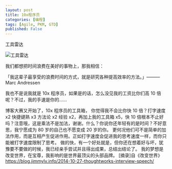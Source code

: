 ```yaml
---
layout: post
title: 10x程序员
categories: [编程]
tags: [Agile, PKM, GTD]
published: False
---
```


工具雷达

![工具雷达](/path/to/img.jpg 'Optional title')

我们都想把时间浪费在美好的事物上，那我相信：

「我这辈子最享受的浪费时间的方式，就是研究各种提高效率的方法。」———Marc Andressen

我也不是说我就是 10x 程序员，如果是的话，怎么没见我的工资比你们高 10 倍呢？不过，我的手速是你的……

博客大赛又开始了，10x 程序员的工具箱， 你觉得我不会比你快 10 倍？打字速度 x2 快捷键熟 x3 方法论 x2 经验 x2，再加上我的工具箱 x5，快 10 倍根本不止好吗？注意哦，这是乘法不是加法，谢谢。什么？你说你还年轻有的是时间？不好意思，我宁愿成为 80 岁的自己也不愿变成 20 岁的你。
更何况他们可不是简单的加法作用，而是互相产生促进作用。正如打字速度会促进我的思考速度一样，而你只能被打字速度限制了思考。
做的快，有一个好处就是，但你还在想着好与坏，犹豫要不要做的时候，我已经亲手尝试并且得出成果，总结出结论了。
我的梦想是改变世界，在宝尊，我影响的是世界最顶尖的头部品牌。
[摘录]自《改变世界》 https://blog.jimmylv.info/2014-10-27-thoughtworks-interview-speech/
